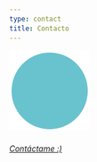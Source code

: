```yaml
---
type: contact
title: Contacto
---
```


<div style="align: center; margin-bottom:4%;">
<img src="/images/send140px.gif" alt="email" >
</div>

<address>
<a href="mailto:sandra.m.revilla@gmail.com">Contáctame :)</a>
</address>
